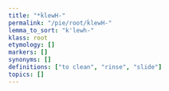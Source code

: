 ```yaml
---
title: "*ḱlewH-"
permalink: "/pie/root/ḱlewH-"
lemma_to_sort: "k'lewh-"
klass: root
etymology: []
markers: []
synonyms: []
definitions: ["to clean", "rinse", "slide"]
topics: []
---
```

